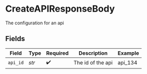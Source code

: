 # CreateAPIResponseBody

The configuration for an api


## Fields

| Field              | Type               | Required           | Description        | Example            |
| ------------------ | ------------------ | ------------------ | ------------------ | ------------------ |
| `api_id`           | *str*              | :heavy_check_mark: | The id of the api  | api_134            |